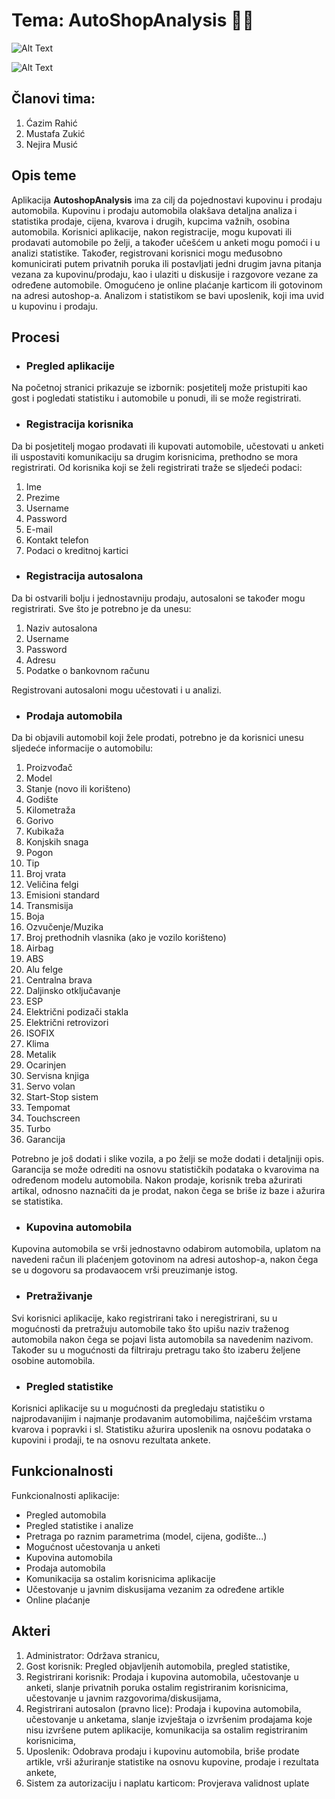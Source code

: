 # Tema: AutoShopAnalysis :car::dash:

![Alt Text](https://media.giphy.com/media/l2R0e9y6A304JkFOg/giphy.gif)

![Alt Text](https://i.imgur.com/NbDovdB.gif)

## Članovi tima:
1. Ćazim Rahić
2. Mustafa Zukić
3. Nejira Musić

## Opis teme
Aplikacija **AutoshopAnalysis** ima za cilj da pojednostavi kupovinu i prodaju automobila. Kupovinu i prodaju automobila olakšava detaljna analiza i statistika prodaje, cijena, kvarova i drugih, kupcima važnih, osobina automobila. Korisnici aplikacije, nakon registracije, mogu kupovati ili prodavati automobile po želji, a također učešćem u anketi mogu pomoći i u analizi statistike. Također, registrovani korisnici mogu međusobno komunicirati putem privatnih poruka ili postavljati jedni drugim javna pitanja vezana za kupovinu/prodaju, kao i ulaziti u diskusije i razgovore vezane za određene automobile. Omogućeno je online plaćanje karticom ili gotovinom na adresi autoshop-a. Analizom i statistikom se bavi uposlenik, koji ima uvid u kupovinu i prodaju. 

## Procesi
- ### Pregled aplikacije

Na početnoj stranici prikazuje se izbornik: posjetitelj može pristupiti kao gost i pogledati statistiku i automobile u ponudi, ili se može registrirati.

- ### Registracija korisnika

Da bi posjetitelj mogao prodavati ili kupovati automobile, učestovati u anketi ili uspostaviti komunikaciju sa drugim korisnicima, prethodno se mora registrirati. Od korisnika koji se želi registrirati traže se sljedeći podaci:

  1. Ime
  2. Prezime
  3. Username
  4. Password
  5. E-mail
  6. Kontakt telefon
  7. Podaci o kreditnoj kartici
  
  - ### Registracija autosalona
  
  Da bi ostvarili bolju i jednostavniju prodaju, autosaloni se također mogu registrirati. Sve što je potrebno je da unesu:
  
  1. Naziv autosalona
  2. Username
  3. Password
  4. Adresu
  5. Podatke o bankovnom računu
  
  Registrovani autosaloni mogu učestovati i u analizi.
  
  - ### Prodaja automobila
  
  Da bi objavili automobil koji žele prodati, potrebno je da korisnici unesu sljedeće informacije o automobilu: 
  
  1. Proizvođač
  2. Model
  3. Stanje (novo ili korišteno)
  4. Godište
  5. Kilometraža
  6. Gorivo
  7. Kubikaža
  8. Konjskih snaga
  9. Pogon
  10. Tip
  11. Broj vrata
  12. Veličina felgi
  13. Emisioni standard
  14. Transmisija
  15. Boja
  16. Ozvučenje/Muzika
  17. Broj prethodnih vlasnika (ako je vozilo korišteno)
  18. Airbag
  19. ABS
  20. Alu felge
  21. Centralna brava
  22. Daljinsko otključavanje
  23. ESP
  24. Električni podizači stakla
  25. Električni retrovizori
  26. ISOFIX
  27. Klima
  28. Metalik
  29. Ocarinjen
  30. Servisna knjiga
  31. Servo volan
  32. Start-Stop sistem
  33. Tempomat
  34. Touchscreen
  35. Turbo
  36. Garancija
  
  Potrebno je još dodati i slike vozila, a po želji se može dodati i detaljniji opis. Garancija se može odrediti na osnovu statističkih podataka o kvarovima na određenom modelu automobila. Nakon prodaje, korisnik treba ažurirati artikal, odnosno naznačiti da je prodat, nakon čega se briše iz baze i ažurira se statistika.
  
  - ### Kupovina automobila
  
  Kupovina automobila se vrši jednostavno odabirom automobila, uplatom na navedeni račun ili plaćenjem gotovinom na adresi autoshop-a, nakon čega se u dogovoru sa prodavaocem vrši preuzimanje istog. 
  
  - ### Pretraživanje 
  
  Svi korisnici aplikacije, kako registrirani tako i neregistrirani, su u mogućnosti da pretražuju automobile tako što upišu naziv traženog automobila nakon čega se pojavi lista automobila sa navedenim nazivom. Također su u mogućnosti da filtriraju pretragu tako što izaberu željene osobine automobila. 
  
  - ### Pregled statistike
  
  Korisnici aplikacije su u mogućnosti da pregledaju statistiku o najprodavanijim i najmanje prodavanim automobilima, najčešćim vrstama kvarova i popravki i sl. Statistiku ažurira uposlenik na osnovu podataka o kupovini i prodaji, te na osnovu rezultata ankete. 
  
  ## Funkcionalnosti
  
  Funkcionalnosti aplikacije:
  - Pregled automobila
  - Pregled statistike i analize
  - Pretraga po raznim parametrima (model, cijena, godište...)
  - Mogućnost učestovanja u anketi
  - Kupovina automobila
  - Prodaja automobila
  - Komunikacija sa ostalim korisnicima aplikacije
  - Učestovanje u javnim diskusijama vezanim za određene artikle
  - Online plaćanje
  
  ## Akteri
  1. Administrator: Održava stranicu,  
  2. Gost korisnik: Pregled objavljenih automobila, pregled statistike, 
  3. Registrirani korisnik: Prodaja i kupovina automobila, učestovanje u anketi, slanje privatnih poruka ostalim registriranim korisnicima, učestovanje u javnim razgovorima/diskusijama, 
  4. Registrirani autosalon (pravno lice): Prodaja i kupovina automobila, učestovanje u anketama, slanje izvještaja o izvršenim prodajama koje nisu izvršene putem aplikacije, komunikacija sa ostalim registriranim korisnicima, 
  5. Uposlenik: Odobrava prodaju i kupovinu automobila, briše prodate artikle, vrši ažuriranje statistike na osnovu kupovine, prodaje i rezultata ankete, 
  6. Sistem za autorizaciju i naplatu karticom: Provjerava validnost uplate
